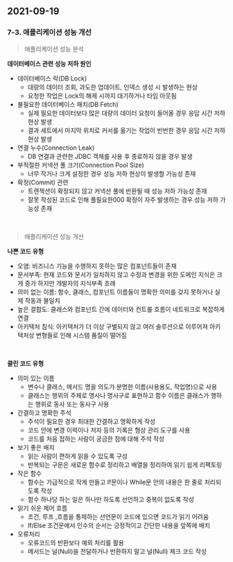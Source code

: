 ## 2021-09-19

### 7-3. 애플리케이션 성능 개선

> 애플리케이션 성능 분석

**데이터베이스 관련 성능 저하 원인**

* 데이터베이스 락(DB Lock)
  * 대량의 데이터 조회, 과도한 업데이트, 인덱스 생성 시 발생하는 현상
  * 요청한 작업은 Lock의 해제 시까지 대기하거나 타임 아웃됨
* 불필요한 데이터베이스 패치(DB Fetch)
  * 실제 필요한 데이터보다 많은 대량의 데이터 요청이 들어올 경우 응답  시간 저하 현상 발생
  * 결과 세트에서 마지막 위치로 커서를 옮기는 작업이 빈번한 경우 응답 시간 저하 현상 발생
* 연결 누수(Connection Leak)
  * DB 연결과 관련한 JDBC 객체를 사용 후 종료하지 않을 경우 발생
* 부적절한 커넥션 풀 크기(Connection Pool Size)
  * 너무 작거나 크게 설정한 경우 성능 저하 현상이 발생할 가능성 존재
* 확정(Commit) 관련
  * 트랜잭션이 확정되지 않고 커넥션 풀에 반환될 때 성능 저하 가능성 존재
  * 잘못 작성된 코드로 인해 풀필요한000 확정이 자주 발생하는 경우 성능 저하 가능성 존재

<br>

> 애플리케이션 성능 개선

**나쁜 코드 유형**

* 오염: 비즈니스 기능을 수행하지 못하는 많은 컴포넌트들이 존재
* 문서부족: 현재 코드와 문서가 일치하지 않고 수정과 변경을 위한 도메인 지식은 크게 증가 하지만 개발자의 지식부족 초래
* 의미 없는 이름: 함수, 클래스, 컴포넌트 이름들이 명확한 의미를 갖지 못하거나 실제 작동과 불일치
* 높은 결합도: 클래스와 컴포넌트 간에 데이터와 컨트롤 흐름이 네트워크로 복잡하게 연결
* 아키텍처 침식: 아키텍처가 더 이상 구별되지 않고 여러 솔루션으로 이루어져 아키텍처상 변형들로 인해 시스템 품질이 떨어짐

<br>

**클린 코드 유형**

* 의미 있는 이름
  * 변수나 클래스, 메서드 명을 의도가 분명한 이름(사용용도, 작업명)으로 사용
  * 클래스는 행위의 주체로 명사나 명사구로 표현하고 함수 이름은 클래스가 행하는 행위로 동사 또는 동사구 사용
* 간결하고 명확한 주석
  * 주석이 필요한 경우 최대한 간결하고 명확하게 작성
  * 코드 안에 변경 이력이나 저자 등의 기록은 형상 관리 도구를 사용
  * 코드를 처음 접하는 사람이 궁금한 점에 대해 주석 작성
* 보기 좋은 배치
  * 읽는 사람이 편하게 읽을 수 있도록 구성
  * 반복되는 구문은 새로운 함수로 정리하고 배열을 정리하여 읽기 쉽게 리팩토링
* 작은 함수
  * 함수는 가급적으로 작게 만들고 If문이나 While문 안의 내용은 한 줄로 처리되도록 작성
  * 함수 하나당 하는 일은 하나만 하도록 선언하고 중복이 없도록 작성
* 읽기 쉬운 제어 흐름
  * 조건, 루프 ,흐름을 통제하는 선언문이 코드에 있으면 코드가 읽기 어려움
  * If/Else 조건문에서 인수의 순서는 긍정적이고 간단한 내용을 앞쪽에 배치
* 오류처리
  * 오류코드의 반환보다 예외 처리를 활용
  * 메서드는 널(Null)을 전달하거나 반환하지 말고 널(Null) 체크 코드 작성

